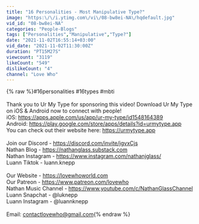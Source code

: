 ```yaml
---
title: "16 Personalities - Most Manipulative Type?"
image: "https:\/\/i.ytimg.com\/vi\/08-bw8ei-NA\/hqdefault.jpg"
vid_id: "08-bw8ei-NA"
categories: "People-Blogs"
tags: ["Personalities","Manipulative","Type?"]
date: "2021-11-02T16:55:14+03:00"
vid_date: "2021-11-02T11:30:00Z"
duration: "PT15M27S"
viewcount: "3119"
likeCount: "549"
dislikeCount: "4"
channel: "Love Who"
---
```

{% raw %}#16personalities #16types #mbti<br /><br />Thank you to Ur My Type for sponsoring this video! Download Ur My Type on iOS &amp; Android now to connect with people! <br />iOS: <a rel="nofollow" target="blank" href="https://apps.apple.com/us/app/ur-my-type/id1548164389">https://apps.apple.com/us/app/ur-my-type/id1548164389</a><br />Android: <a rel="nofollow" target="blank" href="https://play.google.com/store/apps/details?id=urmytype.app">https://play.google.com/store/apps/details?id=urmytype.app</a><br />You can check out their website here: <a rel="nofollow" target="blank" href="https://urmytype.app">https://urmytype.app</a><br /><br />Join our Discord - <a rel="nofollow" target="blank" href="https://discord.com/invite/jgvxCjs">https://discord.com/invite/jgvxCjs</a><br />Nathan Blog - <a rel="nofollow" target="blank" href="https://nathanglass.substack.com">https://nathanglass.substack.com</a><br />Nathan Instagram - <a rel="nofollow" target="blank" href="https://www.instagram.com/nathanjglass/">https://www.instagram.com/nathanjglass/</a><br />Luann Tiktok - luann.knepp<br /><br />Our Website - <a rel="nofollow" target="blank" href="https://lovewhoworld.com">https://lovewhoworld.com</a><br />Our Patreon - <a rel="nofollow" target="blank" href="https://www.patreon.com/lovewho">https://www.patreon.com/lovewho</a><br />Nathan Music Channel - <a rel="nofollow" target="blank" href="https://www.youtube.com/c/NathanGlassChannel">https://www.youtube.com/c/NathanGlassChannel</a><br />Luann Snapchat - @luknepp<br />Luann Instagram - @luannknepp<br /><br />Email: contactlovewho@gmail.com{% endraw %}
